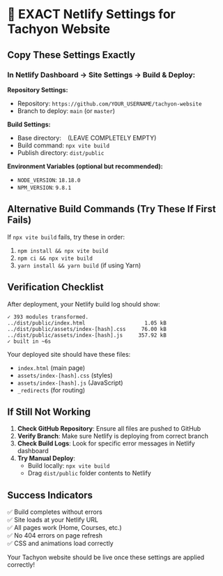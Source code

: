 # 🎯 EXACT Netlify Settings for Tachyon Website

## Copy These Settings Exactly

### In Netlify Dashboard → Site Settings → Build & Deploy:

**Repository Settings:**
- Repository: `https://github.com/YOUR_USERNAME/tachyon-website`
- Branch to deploy: `main` (or `master`)

**Build Settings:**
- Base directory: ` ` (LEAVE COMPLETELY EMPTY)
- Build command: `npx vite build`
- Publish directory: `dist/public`

**Environment Variables (optional but recommended):**
- `NODE_VERSION`: `18.18.0`
- `NPM_VERSION`: `9.8.1`

## Alternative Build Commands (Try These If First Fails)

If `npx vite build` fails, try these in order:

1. `npm install && npx vite build`
2. `npm ci && npx vite build`  
3. `yarn install && yarn build` (if using Yarn)

## Verification Checklist

After deployment, your Netlify build log should show:
```
✓ 393 modules transformed.
../dist/public/index.html                   1.05 kB
../dist/public/assets/index-[hash].css     76.00 kB  
../dist/public/assets/index-[hash].js     357.92 kB
✓ built in ~6s
```

Your deployed site should have these files:
- `index.html` (main page)
- `assets/index-[hash].css` (styles)
- `assets/index-[hash].js` (JavaScript)
- `_redirects` (for routing)

## If Still Not Working

1. **Check GitHub Repository**: Ensure all files are pushed to GitHub
2. **Verify Branch**: Make sure Netlify is deploying from correct branch
3. **Check Build Logs**: Look for specific error messages in Netlify dashboard
4. **Try Manual Deploy**: 
   - Build locally: `npx vite build`
   - Drag `dist/public` folder contents to Netlify

## Success Indicators

✅ Build completes without errors  
✅ Site loads at your Netlify URL  
✅ All pages work (Home, Courses, etc.)  
✅ No 404 errors on page refresh  
✅ CSS and animations load correctly  

Your Tachyon website should be live once these settings are applied correctly!